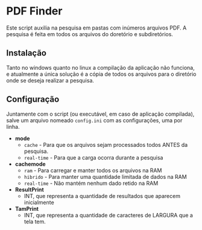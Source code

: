 # PDF Finder

Este script auxilia na pesquisa em pastas com inúmeros arquivos PDF. A pesquisa é feita em todos os arquivos do doretório e subdiretórios.

## Instalação

Tanto no windows quanto no linux a compilação da aplicação não funciona, e atualmente a única solução é a cópia de todos os arquivos para o diretório onde se deseja realizar a pesquisa.

## Configuração

Juntamente com o script (ou executável, em caso de aplicação compilada), salve um arquivo nomeado `config.ini` com as configurações, uma por linha.

- **mode**
    - `cache` - Para que os arquivos sejam processados todos ANTES da pesquisa.
    - `real-time` - Para que a carga ocorra durante a pesquisa
- **cachemode**
    - `ram` - Para carregar e manter todos os arquivos na RAM
    - `hibrido` - Para manter uma quantidade limitada de dados na RAM
    - `real-time` - Não mantém nenhum dado retido na RAM
- **ResultPrint**
    - INT, que representa a quantidade de resultados que aparecem inicialmente
- **TamPrint**
    - INT, que representa a quantidade de caracteres de LARGURA que a tela tem.
